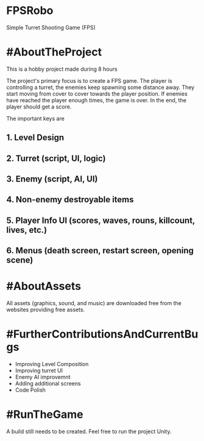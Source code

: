 # FPSRobo
Simple Turret Shooting Game (FPS)

# #AboutTheProject
This is a hobby project made during 8 hours

The project's primary focus is to create a FPS game. The player is controlling a turret, the enemies keep spawning some distance away. They start moving from cover to cover towards the player position. If enemies have reached the player enough times, the game is over. In the end, the player should get a score.

The important keys are

## 1. Level Design

## 2. Turret (script, UI, logic)

## 3. Enemy (script, AI, UI)

## 4. Non-enemy destroyable items

## 5. Player Info UI (scores, waves, rouns, killcount, lives, etc.)

## 6. Menus (death screen, restart screen, opening scene)


# #AboutAssets

All assets (graphics, sound, and music) are downloaded free from the websites providing free assets.

# #FurtherContributionsAndCurrentBugs
- Improving Level Composition
- Improving turret UI
- Enemy AI improvemnt
- Adding additional screens
- Code Polish

# #RunTheGame
A build still needs to be created.
Feel free to run the project Unity.

